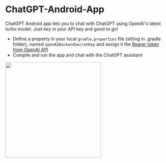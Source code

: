 
# ChatGPT-Android-App

ChatGPT Android app lets you to chat with ChatGPT using OpenAI's latest turbo model. Just key in your API key and good to go!

* Define a property in your local `gradle.properties` file (sitting in .gradle folder), named `openAIBackendSecretKey` and assign it the [Bearer token from OpenAI API](https://platform.openai.com/account/api-keys)
* Compile and run the app and chat with the ChatGPT assistant

<img src="https://raw.github.com/dkexception/ChatGPT-Android-App/main/preview.jpg" style=" width:300px" />
